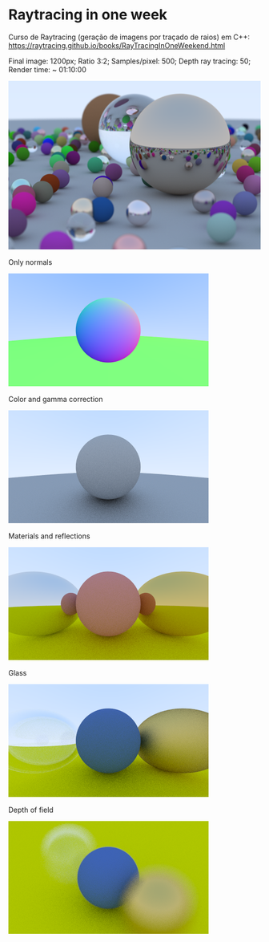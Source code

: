 # Raytracing in one week
Curso de Raytracing (geração de imagens por traçado de raios) em C++: https://raytracing.github.io/books/RayTracingInOneWeekend.html 

Final image: 1200px; Ratio 3:2; Samples/pixel: 500; Depth ray tracing: 50; Render time: ~ 01:10:00

![alt text](https://raw.githubusercontent.com/daybson/raytracing_in_one_week/main/cap13/canvas17.png?raw=true)


Only normals

![alt text](https://github.com/daybson/raytracing_in_one_week/blob/main/cap13/canvas3.png?raw=true)


Color and gamma correction

![alt text](https://github.com/daybson/raytracing_in_one_week/blob/main/cap13/canvas6.png?raw=true)


Materials and reflections

![alt text](https://github.com/daybson/raytracing_in_one_week/blob/main/cap13/canvas9.png?raw=true)


Glass

![alt text](https://github.com/daybson/raytracing_in_one_week/blob/main/cap13/canvas13.png?raw=true)


Depth of field

![alt text](https://raw.githubusercontent.com/daybson/raytracing_in_one_week/main/cap12/canvas15.png?raw=true)

